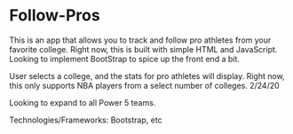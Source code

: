 # Follow-Pros

This is an app that allows you to track and follow pro athletes from your favorite college. Right now, this is built with simple HTML and JavaScript. Looking to implement BootStrap to spice up the front end a bit.


User selects a college, and the stats for pro athletes will display. Right now, this only supports NBA players from a select number of colleges. 2/24/20


Looking to expand to all Power 5 teams.

Technologies/Frameworks: Bootstrap, etc
